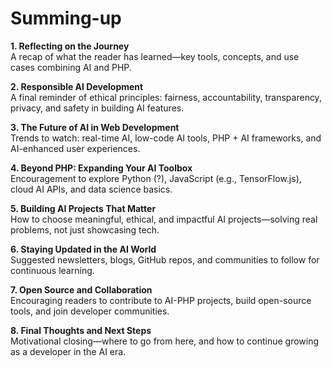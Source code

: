 # Summing-up

**1. Reflecting on the Journey**\
A recap of what the reader has learned—key tools, concepts, and use cases combining AI and PHP.

**2. Responsible AI Development**\
A final reminder of ethical principles: fairness, accountability, transparency, privacy, and safety in building AI features.

**3. The Future of AI in Web Development**\
Trends to watch: real-time AI, low-code AI tools, PHP + AI frameworks, and AI-enhanced user experiences.

**4. Beyond PHP: Expanding Your AI Toolbox**\
Encouragement to explore Python (?), JavaScript (e.g., TensorFlow.js), cloud AI APIs, and data science basics.

**5. Building AI Projects That Matter**\
How to choose meaningful, ethical, and impactful AI projects—solving real problems, not just showcasing tech.

**6. Staying Updated in the AI World**\
Suggested newsletters, blogs, GitHub repos, and communities to follow for continuous learning.

**7. Open Source and Collaboration**\
Encouraging readers to contribute to AI-PHP projects, build open-source tools, and join developer communities.

**8. Final Thoughts and Next Steps**\
Motivational closing—where to go from here, and how to continue growing as a developer in the AI era.
